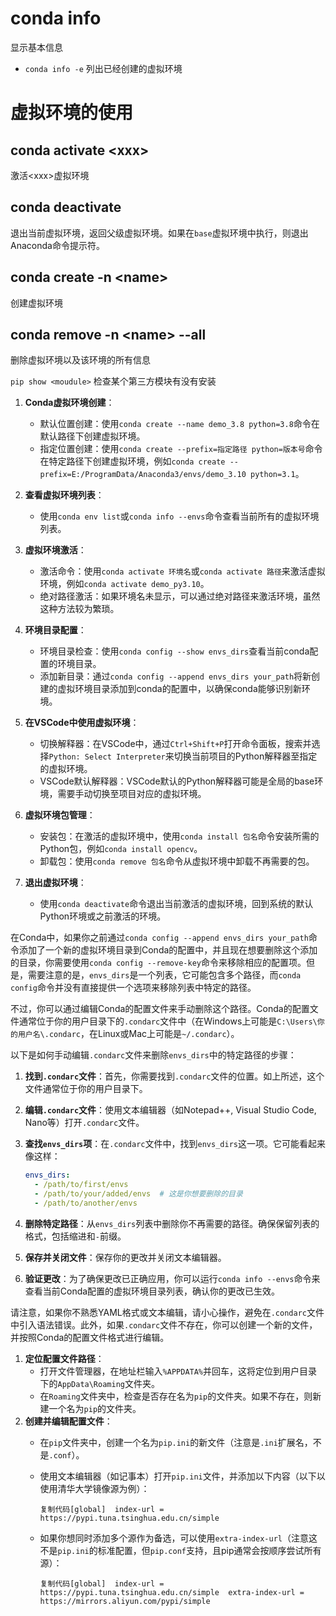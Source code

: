 # conda info
显示基本信息
- `conda info -e` 列出已经创建的虚拟环境

# 虚拟环境的使用
## conda activate \<xxx>
激活\<xxx>虚拟环境
## conda deactivate
退出当前虚拟环境，返回父级虚拟环境。如果在`base`虚拟环境中执行，则退出Anaconda命令提示符。

## conda create -n \<name>
创建虚拟环境

## conda remove -n \<name> --all
删除虚拟环境以及该环境的所有信息



`pip show <moudule>` 检查某个第三方模块有没有安装

1. **Conda虚拟环境创建**：
   - 默认位置创建：使用`conda create --name demo_3.8 python=3.8`命令在默认路径下创建虚拟环境。
   - 指定位置创建：使用`conda create --prefix=指定路径 python=版本号`命令在特定路径下创建虚拟环境，例如`conda create --prefix=E:/ProgramData/Anaconda3/envs/demo_3.10 python=3.1`。

2. **查看虚拟环境列表**：
   - 使用`conda env list`或`conda info --envs`命令查看当前所有的虚拟环境列表。

3. **虚拟环境激活**：
   - 激活命令：使用`conda activate 环境名`或`conda activate 路径`来激活虚拟环境，例如`conda activate demo_py3.10`。
   - 绝对路径激活：如果环境名未显示，可以通过绝对路径来激活环境，虽然这种方法较为繁琐。

4. **环境目录配置**：
   - 环境目录检查：使用`conda config --show envs_dirs`查看当前conda配置的环境目录。
   - 添加新目录：通过`conda config --append envs_dirs your_path`将新创建的虚拟环境目录添加到conda的配置中，以确保conda能够识别新环境。

5. **在VSCode中使用虚拟环境**：
   - 切换解释器：在VSCode中，通过`Ctrl+Shift+P`打开命令面板，搜索并选择`Python: Select Interpreter`来切换当前项目的Python解释器至指定的虚拟环境。
   - VSCode默认解释器：VSCode默认的Python解释器可能是全局的base环境，需要手动切换至项目对应的虚拟环境。

6. **虚拟环境包管理**：
   - 安装包：在激活的虚拟环境中，使用`conda install 包名`命令安装所需的Python包，例如`conda install opencv`。
   - 卸载包：使用`conda remove 包名`命令从虚拟环境中卸载不再需要的包。

7. **退出虚拟环境**：
   - 使用`conda deactivate`命令退出当前激活的虚拟环境，回到系统的默认Python环境或之前激活的环境。


在Conda中，如果你之前通过`conda config --append envs_dirs your_path`命令添加了一个新的虚拟环境目录到Conda的配置中，并且现在想要删除这个添加的目录，你需要使用`conda config --remove-key`命令来移除相应的配置项。但是，需要注意的是，`envs_dirs`是一个列表，它可能包含多个路径，而`conda config`命令并没有直接提供一个选项来移除列表中特定的路径。

不过，你可以通过编辑Conda的配置文件来手动删除这个路径。Conda的配置文件通常位于你的用户目录下的`.condarc`文件中（在Windows上可能是`C:\Users\你的用户名\.condarc`，在Linux或Mac上可能是`~/.condarc`）。

以下是如何手动编辑`.condarc`文件来删除`envs_dirs`中的特定路径的步骤：

1. **找到`.condarc`文件**：首先，你需要找到`.condarc`文件的位置。如上所述，这个文件通常位于你的用户目录下。

2. **编辑`.condarc`文件**：使用文本编辑器（如Notepad++, Visual Studio Code, Nano等）打开`.condarc`文件。

3. **查找`envs_dirs`项**：在`.condarc`文件中，找到`envs_dirs`这一项。它可能看起来像这样：

   ```yaml
   envs_dirs:
     - /path/to/first/envs
     - /path/to/your/added/envs  # 这是你想要删除的目录
     - /path/to/another/envs
   ```

4. **删除特定路径**：从`envs_dirs`列表中删除你不再需要的路径。确保保留列表的格式，包括缩进和`-`前缀。

5. **保存并关闭文件**：保存你的更改并关闭文本编辑器。

6. **验证更改**：为了确保更改已正确应用，你可以运行`conda info --envs`命令来查看当前Conda配置的虚拟环境目录列表，确认你的更改已生效。

请注意，如果你不熟悉YAML格式或文本编辑，请小心操作，避免在`.condarc`文件中引入语法错误。此外，如果`.condarc`文件不存在，你可以创建一个新的文件，并按照Conda的配置文件格式进行编辑。



1. **定位配置文件路径**：
    - 打开文件管理器，在地址栏输入`%APPDATA%`并回车，这将定位到用户目录下的`AppData\Roaming`文件夹。
    - 在`Roaming`文件夹中，检查是否存在名为`pip`的文件夹。如果不存在，则新建一个名为`pip`的文件夹。
2. **创建并编辑配置文件**：
    - 在`pip`文件夹中，创建一个名为`pip.ini`的新文件（注意是`.ini`扩展名，不是`.conf`）。
    - 使用文本编辑器（如记事本）打开`pip.ini`文件，并添加以下内容（以下以使用清华大学镜像源为例）：
        
        ```
        复制代码[global]  index-url = https://pypi.tuna.tsinghua.edu.cn/simple
        ```
        
    - 如果你想同时添加多个源作为备选，可以使用`extra-index-url`（注意这不是`pip.ini`的标准配置，但`pip.conf`支持，且pip通常会按顺序尝试所有源）：
        
        ```
        复制代码[global]  index-url = https://pypi.tuna.tsinghua.edu.cn/simple  extra-index-url = https://mirrors.aliyun.com/pypi/simple
        ```